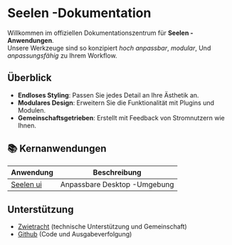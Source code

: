 # **Seelen -Dokumentation**

Willkommen im offiziellen Dokumentationszentrum für **Seelen -Anwendungen**.\
Unsere Werkzeuge sind so konzipiert *hoch anpassbar*, *modular*, Und *anpassungsfähig*
zu Ihrem Workflow.

## Überblick

* **Endloses Styling**: Passen Sie jedes Detail an Ihre Ästhetik an.
* **Modulares Design**: Erweitern Sie die Funktionalität mit Plugins und Modulen.
* **Gemeinschaftsgetrieben**: Erstellt mit Feedback von Stromnutzern wie Ihnen.

## **📚 Kernanwendungen**

| Anwendung                    | Beschreibung                 |
| ---------------------------- | ---------------------------- |
| [Seelen ui](/apps/seelen-ui) | Anpassbare Desktop -Umgebung |

## Unterstützung

* [Zwietracht](https://discord.gg/ABfASx5ZAJ) (technische Unterstützung und Gemeinschaft)
* [Github](https://github.com/Seelen-Inc) (Code und Ausgabeverfolgung)
